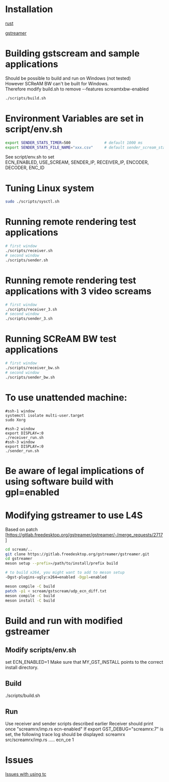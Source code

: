 # Installation

[rust](https://doc.rust-lang.org/book/ch01-01-installation.html#installing-rustup-on-linux-or-macos)

[gstreamer](https://gstreamer.freedesktop.org/documentation/installing/on-linux.html?gi-language=c)

# Building gstscream and sample applications
Should be possible to build and run on Windows (not tested)  
However  SCReAM BW  can't be built for Windows.  
Therefore modify build.sh to remove --features screamtxbw-enabled
```bash
./scripts/build.sh
```

# Environment Variables are set in script/env.sh
```bash
export SENDER_STATS_TIMER=500               # default 1000 ms
export SENDER_STATS_FILE_NAME="xxx.csv"     # default sender_scream_stats.csv
```
See script/env.sh to set  
ECN_ENABLED, USE_SCREAM, SENDER_IP, RECEIVER_IP, ENCODER, DECODER, ENC_ID  

# Tuning  Linux system 
```bash
sudo ./scripts/sysctl.sh 
```
# Running remote rendering test applications
```bash
# first window
./scripts/receiver.sh
# second window
./scripts/sender.sh
```
# Running remote rendering test applications with 3 video screams
```bash
# first window
./scripts/receiver_3.sh
# second window
./scripts/sender_3.sh
```
# Running SCReAM BW test applications
```bash
# first window
./scripts/receiver_bw.sh
# second window
./scripts/sender_bw.sh
```
# To use unattended machine:
```shell
#ssh-1 window
systemctl isolate multi-user.target
sudo Xorg

#ssh-2 window
export DISPLAY=:0
./receiver_run.sh
#ssh-3 window
export DISPLAY=:0
./sender_run.sh
```

# __Be aware of legal implications of using software build with gpl=enabled__

# Modifying gstreamer to use L4S
Based on patch [https://gitlab.freedesktop.org/gstreamer/gstreamer/-/merge_requests/2717]  
```bash
cd scream/..
git clone https://gitlab.freedesktop.org/gstreamer/gstreamer.git
cd gstreamer
meson setup --prefix=/path/to/install/prefix build

# to build x264, you might want to add to meson setup
-Dgst-plugins-ugly:x264=enabled -Dgpl=enabled  

meson compile -C build
patch -p1 < scream/gstscream/udp_ecn_diff.txt
meson compile -C build
meson install -C build
```
# Build and run with modified gstreamer
## Modify scripts/env.sh 
set ECN_ENABLED=1
Make sure that MY_GST_INSTALL points to the correct install directory.
## Build
./scripts/build.sh
## Run
Use receiver and sender scripts described earlier
Receiver should print once "screamrx/imp.rs ecn-enabled"
If export GST_DEBUG="screamrx:7" is set, the following trace log should be displayed:
screamrx src/screamrx/imp.rs ..... ecn_ce 1 

# Issues
[Issues with using tc](https://github.com/EricssonResearch/scream/issues/44#issuecomment-1112448356 )

